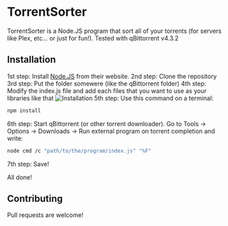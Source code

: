 # TorrentSorter

TorrentSorter is a Node.JS program that sort all of your torrents (for servers like Plex, etc... or just for fun!).
Tested with qBittorrent v4.3.2

## Installation

1st step: Install [Node.JS](https://nodejs.org/) from their website.
2nd step: Clone the repository
3rd step: Put the folder somewere (like the qBittorrent folder)
4th step: Modify the index.js file and add each files that you want to use as your libraries like that
![Installation](http://res.clementcorp.fr/caputres/Code_KZxBKD4dvD.png)
5th step: Use this command on a terminal:
```bash
npm install
```
6th step: Start qBittorrent (or other torrent downloader). Go to Tools -> Options -> Downloads -> Run external program on torrent completion and write:
```bash
node cmd /c "path/to/the/program/index.js" "%F"
```
7th step: Save!

All done!

## Contributing

Pull requests are welcome!
